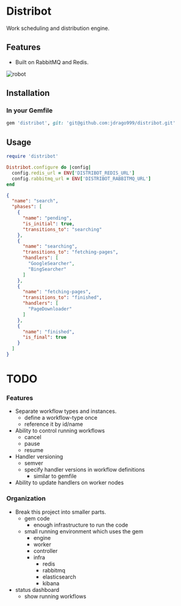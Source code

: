 
# Distribot

Work scheduling and distribution engine.

## Features

  * Built on RabbitMQ and Redis.

![robot](https://cdn2.iconfinder.com/data/icons/windows-8-metro-style/512/robot.png)

## Installation

### In your Gemfile

```ruby
gem 'distribot', git: 'git@github.com:jdrago999/distribot.git'
```

## Usage

```ruby
require 'distribot'

Distribot.configure do |config|
  config.redis_url = ENV['DISTRIBOT_REDIS_URL']
  config.rabbitmq_url = ENV['DISTRIBOT_RABBITMQ_URL']
end
```

```json
{
  "name": "search",
  "phases": [
    {
      "name": "pending",
      "is_initial": true,
      "transitions_to": "searching"
    },
    {
      "name": "searching",
      "transitions_to": "fetching-pages",
      "handlers": [
        "GoogleSearcher",
        "BingSearcher"
      ]
    },
    {
      "name": "fetching-pages",
      "transitions_to": "finished",
      "handlers": [
        "PageDownloader"
      ]
    },
    {
      "name": "finished",
      "is_final": true
    }
  ]
}
```

# TODO

### Features

  * Separate workflow types and instances.
    * define a workflow-type once
    * reference it by id/name
  * Ability to control running workflows
    * cancel
    * pause
    * resume
  * Handler versioning
    * semver
    * specify handler versions in workflow definitions
      * similar to gemfile
  * Ability to update handlers on worker nodes

### Organization

  * Break this project into smaller parts.
    * gem code
      * enough infrastructure to run the code
    * small running environment which uses the gem
      * engine
      * worker
      * controller
      * infra
        * redis
        * rabbitmq
        * elasticsearch
        * kibana
  * status dashboard
    * show running workflows
